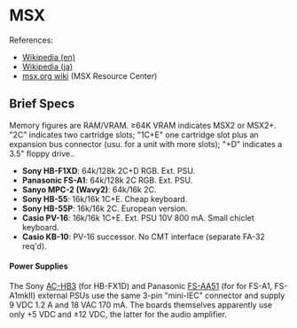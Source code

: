 MSX
===

References:
- [Wikipedia (en)][wpen]
- [Wikipedia (ja)][wpja]
- [msx.org wiki][mowiki] (MSX Resource Center)


Brief Specs
-----------

Memory figures are RAM/VRAM. ≥64K VRAM indicates MSX2 or MSX2+. "2C" indicates
two cartridge slots; "1C+E" one cartridge slot plus an expansion bus connector
(usu. for a unit with more slots); "+D" indicates a 3.5" floppy drive..

- __Sony HB-F1XD__: 64k/128k 2C+D RGB. Ext. PSU.
- __Panasonic FS-A1__: 64k/128k 2C RGB. Ext. PSU.
- __Sanyo MPC-2 (Wavy2)__: 64k/16k 2C.
- __Sony HB-55__:  16k/16k 1C+E. Cheap keyboard.
- __Sony HB-55P__: 16k/16k 2C. European version.
- __Casio PV-16__: 16k/16k 1C+E. Ext. PSU 10V 800 mA. Small chiclet keyboard.
- __Casio KB-10__: PV-16 successor. No CMT interface (separate FA-32 req'd).

#### Power Supplies

The Sony [AC-HB3][] (for HB-FX1D) and Panasonic [FS-AA51][] (for for FS-A1,
FS-A1mkII) external PSUs use the same 3-pin "mini-IEC" connector and supply
9 VDC 1.2 A and 18 VAC 170 mA. The boards themselves apparently use only
+5 VDC and ±12 VDC, the latter for the audio amplifier.



<!-------------------------------------------------------------------->
[mowiki]: https://msx.org/wiki
[wpen]: https://en.wikipedia.org/wiki/MSX
[wpja]: https://ja.wikipedia.org/wiki/Msx

[FS-AA51]: https://www.msx.org/wiki/Panasonic_FS-AA51
[AC-HB3]: https://www.msx.org/wiki/Sony_AC-HB3
